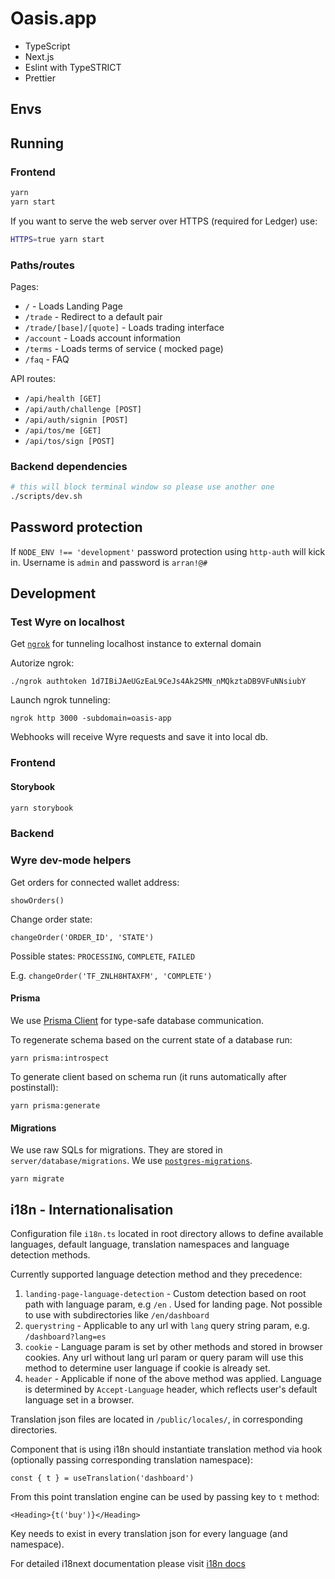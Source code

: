 # Oasis.app

- TypeScript
- Next.js
- Eslint with TypeSTRICT
- Prettier

## Envs


## Running

### Frontend

```sh
yarn
yarn start
```

If you want to serve the web server over HTTPS (required for Ledger) use:
```sh
HTTPS=true yarn start
```

### Paths/routes

Pages:

- `/` - Loads Landing Page
- `/trade` - Redirect to a default pair
- `/trade/[base]/[quote]` - Loads trading interface
- `/account` - Loads account information
- `/terms` - Loads terms of service ( mocked page)
- `/faq` - FAQ

API routes:

- `/api/health [GET]`
- `/api/auth/challenge [POST]`
- `/api/auth/signin [POST]`
- `/api/tos/me [GET]`
- `/api/tos/sign [POST]`

### Backend dependencies

```sh
# this will block terminal window so please use another one
./scripts/dev.sh
```

## Password protection

If `NODE_ENV !== 'development'` password protection using `http-auth` will kick in. Username is `admin` and password is
`arran!@#`

## Development

### Test Wyre on localhost

Get [`ngrok`](https://ngrok.com/) for tunneling localhost instance to external domain

Autorize ngrok:
```
./ngrok authtoken 1d7IBiJAeUGzEaL9CeJs4Ak2SMN_nMQkztaDB9VFuNNsiubY
```

Launch ngrok tunneling:
```
ngrok http 3000 -subdomain=oasis-app
```

Webhooks will receive Wyre requests and save it into local db.


### Frontend

#### Storybook

```sh
yarn storybook
```

### Backend

### Wyre dev-mode helpers

Get orders for connected wallet address:
```
showOrders()
```

Change order state:
```
changeOrder('ORDER_ID', 'STATE')
```
Possible states: `PROCESSING`, `COMPLETE`, `FAILED`

E.g. ``changeOrder('TF_ZNLH8HTAXFM', 'COMPLETE')``

#### Prisma

We use [Prisma Client](https://github.com/prisma/prisma-client-js) for type-safe database communication.

To regenerate schema based on the current state of a database run:

```
yarn prisma:introspect
```

To generate client based on schema run (it runs automatically after postinstall):

```
yarn prisma:generate
```

#### Migrations

We use raw SQLs for migrations. They are stored in `server/database/migrations`. We use
[`postgres-migrations`](https://www.npmjs.com/package/postgres-migrations).

```
yarn migrate
```


## i18n - Internationalisation

Configuration file `i18n.ts` located in root directory allows to define available languages, default language, translation namespaces
and language detection methods.

Currently supported language detection method and they precedence:
1. `landing-page-language-detection` - Custom detection based on root path with language param, e.g `/en` .
Used for landing page. Not possible to use with subdirectories like `/en/dashboard`
2. `querystring` - Applicable to any url with `lang` query string param, e.g. `/dashboard?lang=es`
3. `cookie` - Language param is set by other methods and stored in browser cookies. Any url without lang url param or query param
will use this method to determine user language if cookie is already set.
4. `header` - Applicable if none of the above method was applied. Language is determined by `Accept-Language` header,
 which reflects user's default language set in a browser.

Translation json files are located in `/public/locales/`, in corresponding directories.

Component that is using i18n should instantiate translation method via hook (optionally passing corresponding translation namespace):

`const { t } = useTranslation('dashboard')`

From this point translation engine can be used by passing key to `t` method:

`<Heading>{t('buy')}</Heading>`

Key needs to exist in every translation json for every language (and namespace).

For detailed i18next documentation please visit [i18n docs](https://www.i18next.com/)

